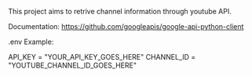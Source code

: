 This project aims to retrive channel information through youtube API.

Documentation: https://github.com/googleapis/google-api-python-client

.env Example:

API_KEY = "YOUR_API_KEY_GOES_HERE"
CHANNEL_ID = "YOUTUBE_CHANNEL_ID_GOES_HERE"

